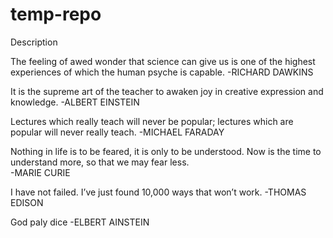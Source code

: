 # temp-repo
Description
<Funny and Inspirational Science Quotes>


The feeling of awed wonder that science can give us is one of the highest experiences of which the human psyche is capable.
-RICHARD DAWKINS

It is the supreme art of the teacher to awaken joy in creative expression and knowledge.
-ALBERT EINSTEIN

Lectures which really teach will never be popular; lectures which are popular will never really teach.
-MICHAEL FARADAY

Nothing in life is to be feared, it is only to be understood. Now is the time to understand more, so that we may fear less.  
-MARIE CURIE


I have not failed. I’ve just found 10,000 ways that won’t work.
-THOMAS EDISON

God paly dice
-ELBERT AINSTEIN
